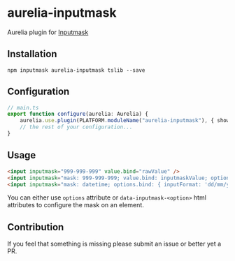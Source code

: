 # aurelia-inputmask
Aurelia plugin for [Inputmask](https://github.com/RobinHerbots/Inputmask)

## Installation

```
npm inputmask aurelia-inputmask tslib --save
```

## Configuration

```typescript
// main.ts
export function configure(aurelia: Aurelia) {
    aurelia.use.plugin(PLATFORM.moduleName("aurelia-inputmask"), { showMaskOnHover: false /* any default options */ });
    // the rest of your configuration...
}
```

## Usage

```html
<input inputmask="999-999-999" value.bind="rawValue" />
<input inputmask="mask: 999-999-999; value.bind: inputmaskValue; options.bind: { greedy: false }; is-value-masked: true" value.bind="rawValue" />
<input inputmask="mask: datetime; options.bind: { inputFormat: 'dd/mm/yyyy' }; value.bind: inputmaskValue" value.bind="rawValue" />
```

You can either use `options` attribute or `data-inputmask-<option>` html attributes to configure the mask on an element.

## Contribution

If you feel that something is missing please submit an issue or better yet a PR.
